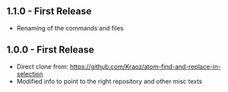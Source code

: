 ## 1.1.0 - First Release
* Renaming of the commands and files

## 1.0.0 - First Release
* Direct clone from: https://github.com/Kraoz/atom-find-and-replace-in-selection
* Modified info to point to the right repository and other misc texts
